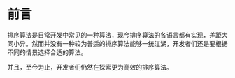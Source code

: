 # 前言
排序算法是日常开发中常见的一种算法，现今排序算法的各语言都有实现，差距大同小异。然而并没有一种较为普适的排序算法能够一统江湖，开发者们还是要根据不同的情景选择合适的算法。

并且，至今为止，开发者们仍然在探索更为高效的排序算法。
